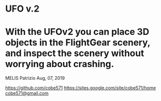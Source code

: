 # UFO v.2




With the UFOv2 you can place 3D objects
in the FlightGear scenery, and inspect the scenery
without worrying about crashing.
========================================================



MELIS Patrizio
Aug, 07, 2019

https://github.com/cobe571
https://sites.google.com/site/cobe571/home
cobe571@gmail.com
